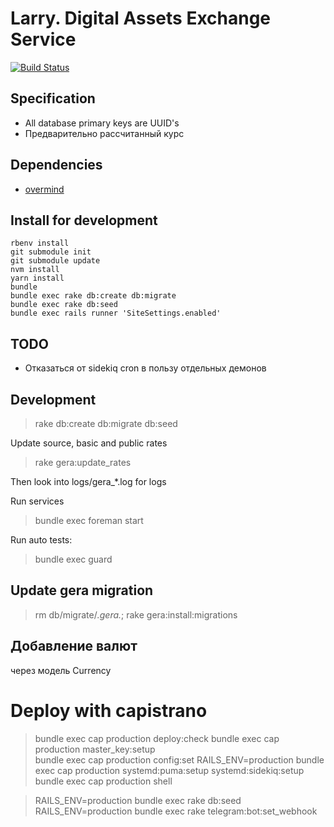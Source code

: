 # Larry. Digital Assets Exchange Service

[![Build Status](https://travis-ci.com/finfex/larry.svg?branch=master)](https://travis-ci.com/finfex/larry)

## Specification

* All database primary keys are UUID's
* Предварительно рассчитанный курс

## Dependencies

* [overmind](https://github.com/DarthSim/overmind)

## Install for development

```
rbenv install
git submodule init
git submodule update
nvm install
yarn install
bundle
bundle exec rake db:create db:migrate
bundle exec rake db:seed
bundle exec rails runner 'SiteSettings.enabled'
```

## TODO

* Отказаться от sidekiq cron в пользу отдельных демонов

## Development

> rake db:create db:migrate db:seed

Update source, basic and public rates

> rake gera:update_rates

Then look into logs/gera_*.log for logs

Run services

> bundle exec foreman start

Run auto tests:

> bundle exec guard

## Update gera migration

> rm db/migrate/*.gera.*; rake gera:install:migrations  

## Добавление валют

через модель Currency

# Deploy with capistrano

> bundle exec cap production deploy:check
> bundle exec cap production master_key:setup  
> bundle exec cap production config:set RAILS_ENV=production
> bundle exec cap production systemd:puma:setup systemd:sidekiq:setup 
> bundle exec cap production shell

> RAILS_ENV=production bundle exec rake db:seed
> RAILS_ENV=production bundle exec rake telegram:bot:set_webhook 


